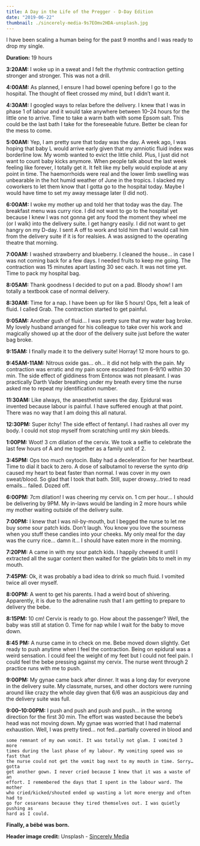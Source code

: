 ```yaml
---
title: A Day in the Life of the Pregger - D-Day Edition
date: "2019-06-22"
thumbnail: ./sincerely-media-9s7EOmv2HDA-unsplash.jpg
---
```

I have been scaling a human being for the past 9 months and I was ready to drop my single.

**Duration:** 19 hours

**3:20AM:** I woke up in a sweat and I felt the rhythmic
    contraction getting stronger and stronger. This was not a drill.

**4:00AM:** As planned, I ensure I had bowel opening before
    I go to the hospital. The thought of fleet crossed my mind, but I didn’t
    want it.

**4:30AM:** I googled ways to relax before the delivery. I
    knew that I was in phase 1 of labour and it would take anywhere between
    10–24 hours for the little one to arrive. Time to take a warm bath with some
    Epsom salt. This could be the last bath I take for the foreseeable future.
    Better be clean for the mess to come.

**5:00AM:** Yep, I am pretty sure that today was the day. A
    week ago, I was hoping that baby L would arrive early given that my amniotic
    fluid index was borderline low. My womb wanted to evict the little child.
    Plus, I just did not want to count baby kicks anymore. When people talk
    about the last week feeling like forever, I totally get it. It felt like my
    belly would explode at any point in time. The haemorrhoids were real and the
    lower limb swelling was unbearable in the hot humid weather of June in the
    tropics. I slacked my coworkers to let them know that I gotta go to the
    hospital today. Maybe I would have time to set my away message later (I did
    not).

**6:00AM:** I woke my mother up and told her that today was
    the day. The breakfast menu was curry rice. I did not want to go to the
    hospital yet because I knew I was not gonna get any food the moment they
    wheel me (or I walk) into the delivery suite. I get hangry easily. I did not
    want to get hangry on my D-day. I sent A off to work and told him that I
    would call him from the delivery suite if it is for realsies. A was assigned
    to the operating theatre that morning.


**7:00AM:** I washed strawberry and blueberry. I cleaned the
    house… in case I was not coming back for a few days. I needed fruits to keep
    me going. The contraction was 15 minutes apart lasting 30 sec each. It was
    not time yet. Time to pack my hospital bag.

**8:05AM:** Thank goodness I decided to put on a pad. Bloody
    show! I am totally a textbook case of normal delivery.

**8:30AM:** Time for a nap. I have been up for like 5 hours!
    Ops, felt a leak of fluid. I called Grab. The contraction started to get
    painful.

**9:05AM:** Another gush of fluid… I was pretty sure that my
    water bag broke. My lovely husband arranged for his colleague to take over
    his work and magically showed up at the door of the delivery suite just
    before the water bag broke.

**9:15AM:** I finally made it to the delivery suite! Horray!
    12 more hours to go.

**9:45AM-11AM:** Nitrous oxide gas… oh… it did not help with
    the pain. My contraction was erratic and my pain score escalated from 6–9/10
    within 30 min. The side effect of giddiness from Entonox was not pleasant. I
    was practically Darth Vader breathing under my breath every time the nurse
    asked me to repeat my identification number.

**11:30AM:** Like always, the anaesthetist saves the day.
    Epidural was invented because labour is painful. I have suffered enough at
    that point. There was no way that I am doing this all natural.

**12:30PM:** Super itchy! The side effect of fentanyl. I had
    rashes all over my body. I could not stop myself from scratching until my
    skin bleeds.

**1:00PM:** Woot! 3 cm dilation of the cervix. We took a
    selfie to celebrate the last few hours of A and me together as a family unit
    of 2.

**3:45PM:** Ops too much oxytocin. Baby had a deceleration
    for her heartbeat. Time to dial it back to zero. A dose of salbutamol to
    reverse the synto drip caused my heart to beat faster than normal. I was
    cover in my own sweat/blood. So glad that I took that bath. Still, super
    drowsy…tried to read emails… failed. Dozed off.

**6:00PM:** 7cm dilation! I was cheering my cervix on. 1 cm
    per hour… I should be delivering by 9PM. My in-laws would be landing in 2
    more hours while my mother waiting outside of the delivery suite.

**7:00PM:** I knew that I was nil-by-mouth, but I begged the
    nurse to let me buy some sour patch kids. Don’t laugh. You know you love the
    sourness when you stuff these candies into your cheeks. My only meal for the
    day was the curry rice… damn it… I should have eaten more in the
    morning.

**7:20PM:** A came in with my sour patch kids. I happily
    chewed it until I extracted all the sugar content then waited for the
    gelatin bits to melt in my mouth.

**7:45PM:** Ok, it was probably a bad idea to drink so much
    fluid. I vomited twice all over myself.

**8:00PM:** A went to get his parents. I had a weird bout of
    shivering. Apparently, it is due to the adrenaline rush that I am getting to
    prepare to delivery the bebe.

**8:15PM:** 10 cm! Cervix is ready to go. How about the
    passenger? Well, the baby was still at station 0. Time for nap while I wait
    for the baby to move down.

**8:45 PM:** A nurse came in to check on me. Bebe moved down
    slightly. Get ready to push anytime when I feel the contraction. Being on
    epidural was a weird sensation. I could feel the weight of my feet but I
    could not feel pain. I could feel the bebe pressing against my cervix. The
    nurse went through 2 practice runs with me to push.

**9:00PM:** My gynae came back after dinner. It was a long
    day for everyone in the delivery suite. My classmate, nurses, and other
    doctors were running around like crazy the whole day given that 6/6 was an
    auspicious day and the delivery suite was full.

**9:00–10:00PM:** I push and push and push and push… in the
    wrong direction for the first 30 min. The effort was wasted because the
    bebe’s head was not moving down. My gynae was worried that I had maternal
    exhaustion. Well, I was pretty tired… not fed…partially covered in blood and
    
    some remnant of my own vomit. It was totally not glam. I vomited 3 more
    times during the last phase of my labour. My vomiting speed was so fast that
    the nurse could not get the vomit bag next to my mouth in time. Sorry… gotta
    get another gown. I never cried because I knew that it was a waste of an
    effort. I remembered the days that I spent in the labour ward. The mother
    who cried/kicked/shouted ended up wasting a lot more energy and often had to
    go for cesareans because they tired themselves out. I was quietly pushing as
    hard as I could.

**Finally, a bébé was born.**

**Header image credit:** Unsplash - [Sincerely Media](https://unsplash.com/photos/9s7EOmv2HDA)

